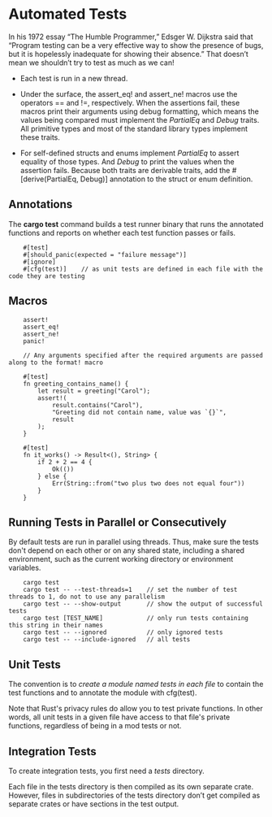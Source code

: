 # Automated Tests

In his 1972 essay “The Humble Programmer,” Edsger W. Dijkstra said that “Program testing can be a very effective way to show the presence of bugs, but it is hopelessly inadequate for showing their absence.” That doesn’t mean we shouldn’t try to test as much as we can!

- Each test is run in a new thread.

- Under the surface, the assert_eq! and assert_ne! macros use the operators == and !=, respectively. When the assertions fail, these macros print their arguments using debug formatting, which means the values being compared must implement the *PartialEq* and *Debug* traits. All primitive types and most of the standard library types implement these traits. 

- For self-defined structs and enums implement *PartialEq* to assert equality of those types. And *Debug* to print the values when the assertion fails. Because both traits are derivable traits, add the #[derive(PartialEq, Debug)] annotation to the struct or enum definition.

## Annotations

The **cargo test** command builds a test runner binary that runs the annotated functions and reports on whether each test function passes or fails.

```
    #[test]
    #[should_panic(expected = "failure message")]
    #[ignore]
    #[cfg(test)]    // as unit tests are defined in each file with the code they are testing
```

## Macros

```
    assert!
    assert_eq!
    assert_ne!
    panic!

    // Any arguments specified after the required arguments are passed along to the format! macro

    #[test]
    fn greeting_contains_name() {
        let result = greeting("Carol");
        assert!(
            result.contains("Carol"),
            "Greeting did not contain name, value was `{}`",
            result
        );
    }

    #[test]
    fn it_works() -> Result<(), String> {
        if 2 + 2 == 4 {
            Ok(())
        } else {
            Err(String::from("two plus two does not equal four"))
        }
    }
```

## Running Tests in Parallel or Consecutively

By default tests are run in parallel using threads. Thus, make sure the tests don't depend on each other or on any shared state, including a shared environment, such as the current working directory or environment variables.

```
    cargo test
    cargo test -- --test-threads=1    // set the number of test threads to 1, do not to use any parallelism
    cargo test -- --show-output       // show the output of successful tests
    cargo test [TEST_NAME]            // only run tests containing this string in their names
    cargo test -- --ignored           // only ignored tests
    cargo test -- --include-ignored   // all tests
```

## Unit Tests

The convention is to *create a module named tests in each file* to contain the test functions and to annotate the module with cfg(test).

Note that Rust's privacy rules do allow you to test private functions. In other words, all unit tests in a given file have access to that file's private functions, regardless of being in a mod tests or not.

## Integration Tests

To create integration tests, you first need a *tests* directory. 

Each file in the tests directory is then compiled as its own separate crate. However, files in subdirectories of the tests directory don’t get compiled as separate crates or have sections in the test output.
